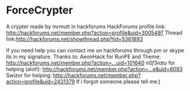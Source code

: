 # ForceCrypter
A crypter made by mrmutt in hackforums
HackForums profile link: http://hackforums.net/member.php?action=profile&uid=3005497
Thread link:http://hackforums.net/showthread.php?tid=5361893

If you need help you can contact me on hackforums through pm or skype its in my signature.
Thanks to:
AeonHack for RunPE and Theme: http://hackforums.net/member.php?action=...uid=101640
n0$f3ratu$ for helping (alot!): http://hackforums.net/member.php?action=...e&uid=6093
Swizor for helping: http://hackforums.net/member.php?action=profile&uid=2431379
If i forgot someone please tell me:)
